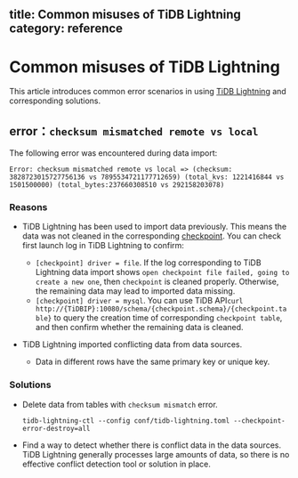 title: Common misuses of TiDB Lightning
category: reference
---

# Common misuses of TiDB Lightning

This article introduces common error scenarios in using [TiDB Lightning](/dev/reference/tools/tidb-lightning/overview.md) and corresponding solutions.

## error：`checksum mismatched remote vs local`

The following error was encountered during data import:

```log
Error: checksum mismatched remote vs local => (checksum: 3828723015727756136 vs 7895534721177712659) (total_kvs: 1221416844 vs 1501500000) (total_bytes:237660308510 vs 292158203078)
```

### Reasons

* TiDB Lightning has been used to import data previously. This means the data was not cleaned in the corresponding [checkpoint](/dev/reference/tools/tidb-lightning/checkpoints.md). You can check first launch log in TiDB Lightning to confirm:

    * `[checkpoint] driver = file`. If the log corresponding to TiDB Lightning data import shows `open checkpoint file failed, going to create a new one`, then `checkpoint` is cleaned properly. Otherwise, the remaining data may lead to imported data missing.
    * `[checkpoint] driver = mysql`. You can use TiDB API`curl http://{TiDBIP}:10080/schema/{checkpoint.schema}/{checkpoint.table}` to query the creation time of corresponding `checkpoint table`, and then confirm whether the remaining data is cleaned.

* TiDB Lightning imported conflicting data from data sources.
    * Data in different rows have the same primary key or unique key.

### Solutions

* Delete data from tables with `checksum mismatch` error.

    ```
    tidb-lightning-ctl --config conf/tidb-lightning.toml --checkpoint-error-destroy=all
    ```

* Find a way to detect whether there is conflict data in the data sources. TiDB Lightning generally processes large amounts of data, so there is no effective conflict detection tool or solution in place.